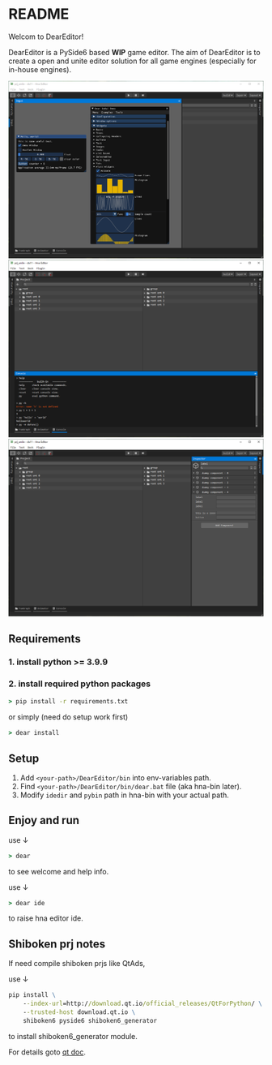 
# README

Welcom to DearEditor!

DearEditor is a PySide6 based **WIP** game editor. The aim of DearEditor is to create a open and unite editor solution for all game engines (especially for in-house engines).

![screenshot](.shiboken/qtads/img/p1.png)
![screenshot](.shiboken/qtads/img/p2.png)
![screenshot](.shiboken/qtads/img/p3.png)


## Requirements
### 1. install python >= 3.9.9

### 2. install required python packages
```bat
> pip install -r requirements.txt
```
or simply (need do setup work first)
```bat
> dear install
```

## Setup
1. Add `<your-path>/DearEditor/bin` into env-variables path.
2. Find `<your-path>/DearEditor/bin/dear.bat` file (aka hna-bin later).
3. Modify `idedir` and `pybin` path in hna-bin with your actual path.

## Enjoy and run
use ↓

```bat
> dear
```
to see welcome and help info.

use ↓

```bat
> dear ide
```
to raise hna editor ide.

## Shiboken prj notes
If need compile shiboken prjs like QtAds,

use ↓
```bat
pip install \
    --index-url=http://download.qt.io/official_releases/QtForPython/ \
    --trusted-host download.qt.io \
    shiboken6 pyside6 shiboken6_generator
```
to install shiboken6_generator module.

For details goto [qt doc](https://doc.qt.io/qtforpython/shiboken6/gettingstarted.html).